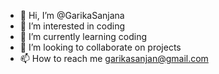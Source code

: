 - 👋 Hi, I’m @GarikaSanjana
- 👀 I’m interested in coding
- 🌱 I’m currently learning coding
- 💞️ I’m looking to collaborate on projects
- 📫 How to reach me garikasanjan@gmail.com


<!---
GarikaSanjana/GarikaSanjana is a ✨ special ✨ repository because its `README.md` (this file) appears on your GitHub profile.
You can click the Preview link to take a look at your changes.
--->
